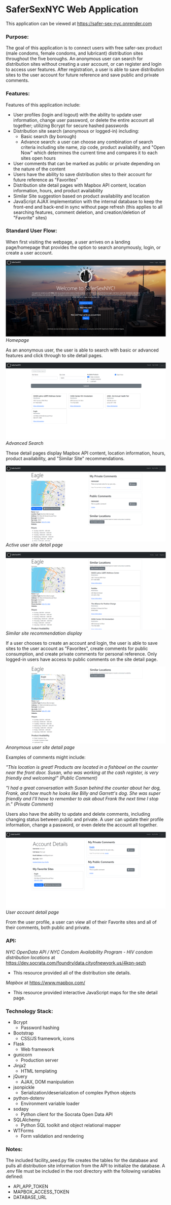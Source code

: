 # SaferSexNYC Web Application

This application can be viewed at https://safer-sex-nyc.onrender.com

### Purpose:

The goal of this application is to connect users with free safer-sex product (male condoms, female condoms, and lubricant) distribution sites throughout the five boroughs. An anonymous user can search for distribution sites without creating a user account, or can register and login to access user features. After registration, a user is able to save distribution sites to the user account for future reference and save public and private comments.

### Features:

Features of this application include:

- User profiles (login and logout) with the ability to update user information, change user password, or delete the entire account all together; utilizing Bcrypt for secure hashed passwords
- Distribution site search (anonymous or logged-in) including:
  - Basic search (by borough)
  - Advance search: a user can choose any combination of search criteria including site name, zip code, product availability, and "Open Now" which determines the current time and compares it to each sites open hours
- User comments that can be marked as public or private depending on the nature of the content
- Users have the ability to save distribution sites to their account for future reference as "Favorites"
- Distribution site detail pages with Mapbox API content, location information, hours, and product availability
- Similar Site suggestion based on product availability and location
- JavaScript AJAX implementation with the internal database to keep the front-end and back-end in sync without page refresh (this applies to all searching features, comment deletion, and creation/deletion of "Favorite" sites)

### Standard User Flow:

When first visiting the webpage, a user arrives on a landing page/homepage that provides the option to search anonymously, login, or create a user account.

![Homepage display](WebAppImages/HomepageDisplay.png) _Homepage_

As an anonymous user, the user is able to search with basic or advanced features and click through to site detail pages.

![Advanced search display](WebAppImages/AdvancedSearch.png) _Advanced Search_

These detail pages display Mapbox API content, location information, hours, product availability, and "Similar Site" recommendations.

![Active user site detail](WebAppImages/ActiveUserSiteDetail.png) _Active user site detail page_

![Similar site display](WebAppImages/SimilarLocationDisplay.png) _Similar site recommendation display_

If a user chooses to create an account and login, the user is able to save sites to the user account as "Favorites", create comments for public consumption, and create private comments for personal reference. Only logged-in users have access to public comments on the site detail page.

![Anonymous user site detail](WebAppImages/AnonymousUserSiteDetail.png) _Anonymous user site detail page_

Examples of comments might include:

_"This location is great! Products are located in a fishbowl on the counter near the front door. Susan, who was working at the cash register, is very friendly and welcoming!" (Public Comment)_

_"I had a great conversation with Susan behind the counter about her dog, Frank, and how much he looks like Billy and Garrett's dog. She was super friendly and I'll have to remember to ask about Frank the next time I stop in." (Private Comment)_

Users also have the ability to update and delete comments, including changing status between public and private. A user can update their profile information, change a password, or even delete the account all together.

![User account detail page](WebAppImages/UserAccoutDetail.png) _User account detail page_

From the user profile, a user can view all of their Favorite sites and all of their comments, both public and private.

### API:

_NYC OpenData API / NYC Condom Availability Program - HIV condom distribution locations_ at https://dev.socrata.com/foundry/data.cityofnewyork.us/4kpn-sezh

- This resource provided all of the distribution site details.

_Mapbox_ at https://www.mapbox.com/

- This resource provided interactive JavaScript maps for the site detail page.

### Technology Stack:

- Bcrypt
  - Password hashing
- Bootstrap
  - CSS/JS framework, icons
- Flask
  - Web framework
- gunicorn
  - Production server
- Jinja2
  - HTML templating
- jQuery
  - AJAX, DOM manipulation
- jsonpickle
  - Serialization/deserialization of complex Python objects
- python-dotenv
  - Environment variable loader
- sodapy
  - Python client for the Socrata Open Data API
- SQLAlchemy
  - Python SQL toolkit and object relational mapper
- WTForms
  - Form validation and rendering

### Notes:

The included facility_seed.py file creates the tables for the database and pulls all distribution site information from the API to initialize the database. A .env file must be included in the root directory with the following variables defined:

- API_APP_TOKEN
- MAPBOX_ACCESS_TOKEN
- DATABASE_URL
